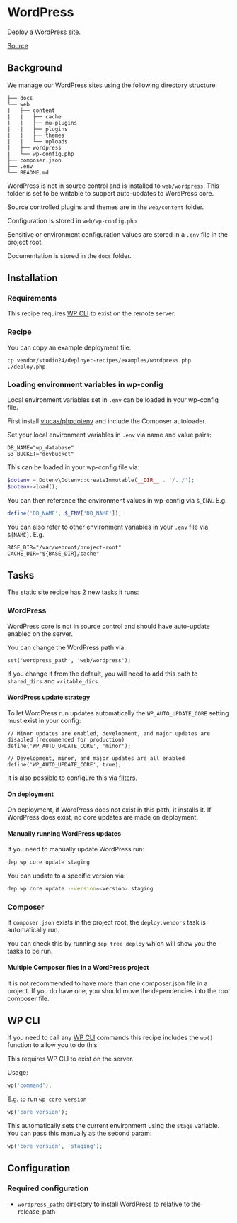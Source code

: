 # WordPress

Deploy a WordPress site.

[Source](../../recipe/wordpress.php)

## Background

We manage our WordPress sites using the following directory structure:

```
├── docs
└── web
|   ├── content
|   |   ├── cache
|   |   ├── mu-plugins
|   |   ├── plugins
|   |   ├── themes
|   |   └── uploads
|   ├── wordpress
|   └── wp-config.php
├── composer.json
├── .env
└── README.md
```

WordPress is not in source control and is installed to `web/wordpress`. This folder is set to be writable to support auto-updates to WordPress core.

Source controlled plugins and themes are in the `web/content` folder.

Configuration is stored in `web/wp-config.php`

Sensitive or environment configuration values are stored in a `.env` file in the project root. 

Documentation is stored in the `docs` folder.

## Installation

### Requirements

This recipe requires [WP CLI](https://wp-cli.org/) to exist on the remote server.

### Recipe

You can copy an example deployment file:

```
cp vendor/studio24/deployer-recipes/examples/wordpress.php ./deploy.php
```

### Loading environment variables in wp-config

Local environment variables set in `.env` can be loaded in your wp-config file. 

First install [vlucas/phpdotenv](https://packagist.org/packages/vlucas/phpdotenv) and include the Composer autoloader.

Set your local environment variables in `.env` via name and value pairs:

```
DB_NAME="wp_database"
S3_BUCKET="devbucket"
```

This can be loaded in your wp-config file via:

```php
$dotenv = Dotenv\Dotenv::createImmutable(__DIR__ . '/../');
$dotenv->load();
```

You can then reference the environment values in wp-config via `$_ENV`. E.g.

```php
define('DB_NAME', $_ENV['DB_NAME']);
```

You can also refer to other environment variables in your `.env` file via `${NAME}`. E.g. 

```
BASE_DIR="/var/webroot/project-root"
CACHE_DIR="${BASE_DIR}/cache"
```


## Tasks

The static site recipe has 2 new tasks it runs:

### WordPress

WordPress core is not in source control and should have auto-update enabled on the server.  

You can change the WordPress path via:

```
set('wordpress_path', 'web/wordpress');
```

If you change it from the default, you will need to add this path to `shared_dirs` and `writable_dirs`.

#### WordPress update strategy

To let WordPress run updates automatically the `WP_AUTO_UPDATE_CORE` setting must exist in your config:

```
// Minor updates are enabled, development, and major updates are disabled (recommended for production)
define('WP_AUTO_UPDATE_CORE', 'minor');

// Development, minor, and major updates are all enabled
define('WP_AUTO_UPDATE_CORE', true);
```

It is also possible to configure this via [filters](https://developer.wordpress.org/advanced-administration/upgrade/upgrading/#configuration-via-filters).

#### On deployment

On deployment, if WordPress does not exist in this path, it installs it. If WordPress does exist, no core updates are made on deployment.

#### Manually running WordPress updates

If you need to manually update WordPress run:

```bash
dep wp core update staging 
```

You can update to a specific version via:

```bash
dep wp core update --version=<version> staging 
```

### Composer

If `composer.json` exists in the project root, the `deploy:vendors` task is automatically run.

You can check this by running `dep tree deploy` which will show you the tasks to be run.

#### Multiple Composer files in a WordPress project

It is not recommended to have more than one composer.json file in a project. If you do have one, you should move the 
dependencies into the root composer file.

## WP CLI
If you need to call any [WP CLI](https://wp-cli.org/) commands this recipe includes the `wp()` function to allow you to do this.

This requires WP CLI to exist on the server.

Usage:

```php
wp('command');
```

E.g. to run `wp core version`

```php
wp('core version');
```

This automatically sets the current environment using the `stage` variable. You can pass this manually as the second param:

```php
wp('core version', 'staging');
```

## Configuration

### Required configuration

* `wordpress_path`: directory to install WordPress to relative to the release_path

